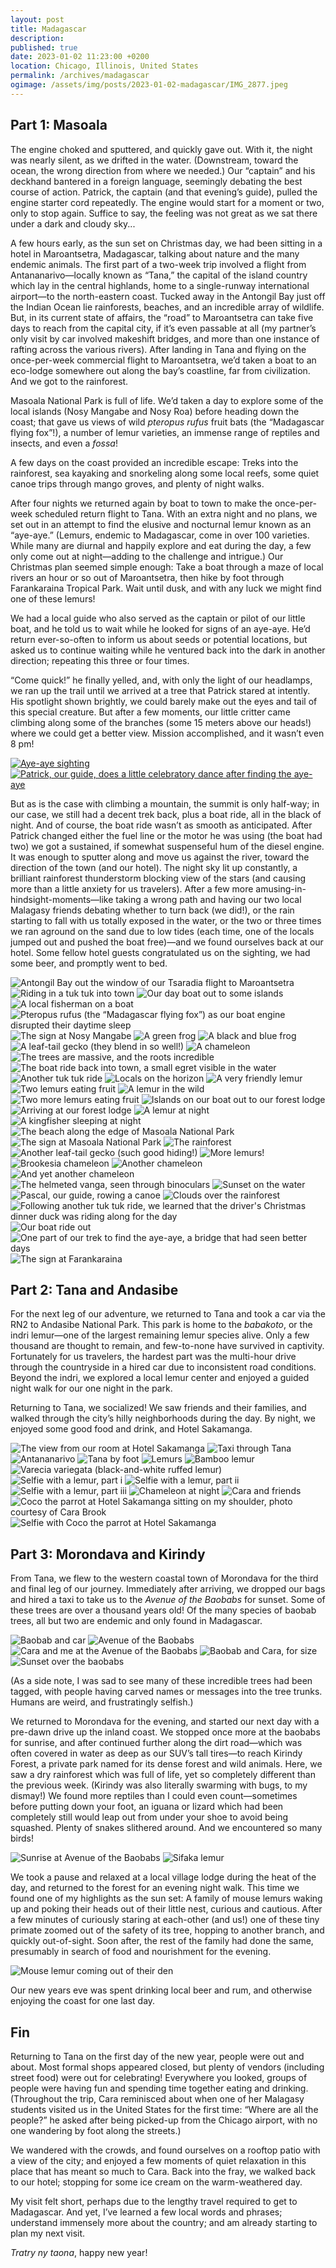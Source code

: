 ```yaml
---
layout: post
title: Madagascar
description: 
published: true
date: 2023-01-02 11:23:00 +0200
location: Chicago, Illinois, United States
permalink: /archives/madagascar
ogimage: /assets/img/posts/2023-01-02-madagascar/IMG_2877.jpeg
---
```

## Part 1: Masoala

The engine choked and sputtered, and quickly gave out. With it, the night was nearly silent, as we drifted in the water. (Downstream, toward the ocean, the wrong direction from where we needed.) Our “captain” and his deckhand bantered in a foreign language, seemingly debating the best course of action. Patrick, the captain (and that evening’s guide), pulled the engine starter cord repeatedly. The engine would start for a moment or two, only to stop again. Suffice to say, the feeling was not great as we sat there under a dark and cloudy sky...

A few hours early, as the sun set on Christmas day, we had been sitting in a hotel in Maroantsetra, Madagascar, talking about nature and the many endemic animals. The first part of a two-week trip involved a flight from Antananarivo—locally known as “Tana,” the capital of the island country which lay in the central highlands, home to a single-runway international airport—to the north-eastern coast. Tucked away in the Antongil Bay just off the Indian Ocean lie rainforests, beaches, and an incredible array of wildlife. But, in its current state of affairs, the “road” to Maroantsetra can take five days to reach from the capital city, if it’s even passable at all (my partner’s only visit by car involved makeshift bridges, and more than one instance of rafting across the various rivers). After landing in Tana and flying on the once-per-week commercial flight to Maroantsetra, we’d taken a boat to an eco-lodge somewhere out along the bay’s coastline, far from civilization. And we got to the rainforest.

Masoala National Park is full of life. We’d taken a day to explore some of the local islands (Nosy Mangabe and Nosy Roa) before heading down the coast; that gave us views of wild *pteropus rufus* fruit bats (the “Madagascar flying fox”!), a number of lemur varieties, an immense range of reptiles and insects, and even a *fossa*!

A few days on the coast provided an incredible escape: Treks into the rainforest, sea kayaking and snorkeling along some local reefs, some quiet canoe trips through mango groves, and plenty of night walks.

After four nights we returned again by boat to town to make the once-per-week scheduled return flight to Tana. With an extra night and no plans, we set out in an attempt to find the elusive and nocturnal lemur known as an “aye-aye.” (Lemurs, endemic to Madagascar, come in over 100 varieties. While many are diurnal and happily explore and eat during the day, a few only come out at night—adding to the challenge and intrigue.) Our Christmas plan seemed simple enough: Take a boat through a maze of local rivers an hour or so out of Maroantsetra, then hike by foot through Farankaraina Tropical Park. Wait until dusk, and with any luck we might find one of these lemurs! 

We had a local guide who also served as the captain or pilot of our little boat, and he told us to wait while he looked for signs of an aye-aye. He’d return ever-so-often to inform us about seeds or potential locations, but asked us to continue waiting while he ventured back into the dark in another direction; repeating this three or four times.

“Come quick!” he finally yelled, and, with only the light of our headlamps, we ran up the trail until we arrived at a tree that Patrick stared at intently. His spotlight shown brightly, we could barely make out the eyes and tail of this special creature. But after a few moments, our little critter came climbing along some of the branches (some 15 meters above our heads!) where we could get a better view. Mission accomplished, and it wasn’t even 8 pm!

<a href="https://benjaminchait-net.s3.amazonaws.com/IMG_2609.mov">![Aye-aye sighting][1]</a>
<a href="https://benjaminchait-net.s3.amazonaws.com/IMG_2646.mov">![Patrick, our guide, does a little celebratory dance after finding the aye-aye][2]</a>

But as is the case with climbing a mountain, the summit is only half-way; in our case, we still had a decent trek back, plus a boat ride, all in the black of night. And of course, the boat ride wasn’t as smooth as anticipated. After Patrick changed either the fuel line or the motor he was using (the boat had two) we got a sustained, if somewhat suspenseful hum of the diesel engine. It was enough to sputter along and move us against the river, toward the direction of the town (and our hotel). The night sky lit up constantly, a brilliant rainforest thunderstorm blocking view of the stars (and causing more than a little anxiety for us travelers). After a few more amusing-in-hindsight-moments—like taking a wrong path and having our two local Malagasy friends debating whether to turn back (we did!), or the rain starting to fall with us totally exposed in the water, or the two or three times we ran aground on the sand due to low tides (each time, one of the locals jumped out and pushed the boat free)—and we found ourselves back at our hotel. Some fellow hotel guests congratulated us on the sighting, we had some beer, and promptly went to bed.

![Antongil Bay out the window of our Tsaradia flight to Maroantsetra][3]
![Riding in a tuk tuk into town][4]
![Our day boat out to some islands][5]
![A local fisherman on a boat][6]
![Pteropus rufus (the “Madagascar flying fox”) as our boat engine disrupted their daytime sleep][7]
![The sign at Nosy Mangabe][8]
![A green frog][9]
![A black and blue frog][10]
![A leaf-tail gecko (they blend in so well!)][11]
![A chameleon][12]
![The trees are massive, and the roots incredible][13]
![The boat ride back into town, a small egret visible in the water][14]
![Another tuk tuk ride][15]
![Locals on the horizon][16]
![A very friendly lemur][17]
![Two lemurs eating fruit][18]
![A lemur in the wild][19]
![Two more lemurs eating fruit][20]
![Islands on our boat out to our forest lodge][21]
![Arriving at our forest lodge][22]
![A lemur at night][23]
![A kingfisher sleeping at night][24]
![The beach along the edge of Masoala National Park][25]
![The sign at Masoala National Park][26]
![The rainforest][27]
![Another leaf-tail gecko (such good hiding!)][28]
![More lemurs!][29]
![Brookesia chameleon][30]
![Another chameleon][31]
![And yet another chameleon][32]
![The helmeted vanga, seen through binoculars][33]
![Sunset on the water][34]
![Pascal, our guide, rowing a canoe][35]
![Clouds over the rainforest][36]
![Following another tuk tuk ride, we learned that the driver's Christmas dinner duck was riding along for the day][37]
![Our boat ride out][38]
![One part of our trek to find the aye-aye, a bridge that had seen better days][39]
![The sign at Farankaraina][40]

## Part 2: Tana and Andasibe

For the next leg of our adventure, we returned to Tana and took a car via the RN2 to Andasibe National Park. This park is home to the *‌babakoto*, or the indri lemur—one of the largest remaining lemur species alive. Only a few thousand are thought to remain, and few-to-none have survived in captivity. Fortunately for us travelers, the hardest part was the multi-hour drive through the countryside in a hired car due to inconsistent road conditions. Beyond the indri, we explored a local lemur center and enjoyed a guided night walk for our one night in the park.

Returning to Tana, we socialized! We saw friends and their families, and walked through the city’s hilly neighborhoods during the day. By night, we enjoyed some good food and drink, and Hotel Sakamanga.

![The view from our room at Hotel Sakamanga][41]
![Taxi through Tana][42]
![Antananarivo][43]
![Tana by foot][44]
![Lemurs][45]
![Bamboo lemur][46]
![Varecia variegata (black-and-white ruffed lemur)][47]
![Selfie with a lemur, part i][48]
![Selfie with a lemur, part ii][49]
![Selfie with a lemur, part iii][50]
![Chameleon at night][51]
![Cara and friends][52]
![Coco the parrot at Hotel Sakamanga sitting on my shoulder, photo courtesy of Cara Brook][62]
![Selfie with Coco the parrot at Hotel Sakamanga][53]

## Part 3: Morondava and Kirindy

From Tana, we flew to the western coastal town of Morondava for the third and final leg of our journey. Immediately after arriving, we dropped our bags and hired a taxi to take us to the *Avenue of the Baobabs* for sunset. Some of these trees are over a thousand years old! Of the many species of baobab trees, all but two are endemic and only found in Madagascar.

![Baobab and car][54]
![Avenue of the Baobabs][55]
![Cara and me at the Avenue of the Baobabs][56]
![Baobab and Cara, for size][57]
![Sunset over the baobabs][58]

(As a side note, I was sad to see many of these incredible trees had been tagged, with people having carved names or messages into the tree trunks. Humans are weird, and frustratingly selfish.)

We returned to Morondava for the evening, and started our next day with a pre-dawn drive up the inland coast. We stopped once more at the baobabs for sunrise, and after continued further along the dirt road—which was often covered in water as deep as our SUV’s tall tires—to reach Kirindy Forest, a private park named for its dense forest and wild animals. Here, we saw a dry rainforest which was full of life, yet so completely different than the previous week. (Kirindy was also literally swarming with bugs, to my dismay!) We found more reptiles than I could even count—sometimes before putting down your foot, an iguana or lizard which had been completely still would leap out from under your shoe to avoid being squashed. Plenty of snakes slithered around. And we encountered so many birds!

![Sunrise at Avenue of the Baobabs][59]
![Sifaka lemur][60]

We took a pause and relaxed at a local village lodge during the heat of the day, and returned to the forest for an evening night walk. This time we found one of my highlights as the sun set: A family of mouse lemurs waking up and poking their heads out of their little nest, curious and cautious. After a few minutes of curiously staring at each-other (and us!) one of these tiny primate zoomed out of the safety of its tree, hopping to another branch, and quickly out-of-sight. Soon after, the rest of the family had done the same, presumably in search of food and nourishment for the evening.

![Mouse lemur coming out of their den][61]

Our new years eve was spent drinking local beer and rum, and otherwise enjoying the coast for one last day.

## Fin

Returning to Tana on the first day of the new year, people were out and about. Most formal shops appeared closed, but plenty of vendors (including street food) were out for celebrating! Everywhere you looked, groups of people were having fun and spending time together eating and drinking. (Throughout the trip, Cara reminisced about when one of her Malagasy students visited us in the United States for the first time: “Where are all the people?” he asked after being picked-up from the Chicago airport, with no one wandering by foot along the streets.)

We wandered with the crowds, and found ourselves on a rooftop patio with a view of the city; and enjoyed a few moments of quiet relaxation in this place that has meant so much to Cara. Back into the fray, we walked back to our hotel; stopping for some ice cream on the warm-weathered day.

My visit felt short, perhaps due to the lengthy travel required to get to Madagascar. And yet, I’ve learned a few local words and phrases; understand immensely more about the country; and am already starting to plan my next visit.

*‌Tratry ny taona*, happy new year!

[1]: /assets/img/posts/2023-01-02-madagascar/IMG_2609.jpeg
[2]: /assets/img/posts/2023-01-02-madagascar/IMG_2646.jpeg

[3]: /assets/img/posts/2023-01-02-madagascar/IMG_1316.jpeg
[4]: /assets/img/posts/2023-01-02-madagascar/IMG_1347.jpeg
[5]: /assets/img/posts/2023-01-02-madagascar/IMG_1373.jpeg
[6]: /assets/img/posts/2023-01-02-madagascar/IMG_1426.jpeg
[7]: /assets/img/posts/2023-01-02-madagascar/IMG_1491.jpeg
[8]: /assets/img/posts/2023-01-02-madagascar/IMG_1536.jpeg
[9]: /assets/img/posts/2023-01-02-madagascar/IMG_1547.jpeg
[10]: /assets/img/posts/2023-01-02-madagascar/IMG_1554.jpeg
[11]: /assets/img/posts/2023-01-02-madagascar/IMG_1569.jpeg
[12]: /assets/img/posts/2023-01-02-madagascar/IMG_1584.jpeg
[13]: /assets/img/posts/2023-01-02-madagascar/IMG_1654.jpeg
[14]: /assets/img/posts/2023-01-02-madagascar/IMG_1707.jpeg
[15]: /assets/img/posts/2023-01-02-madagascar/IMG_1713.jpeg
[16]: /assets/img/posts/2023-01-02-madagascar/IMG_1730.jpeg
[17]: /assets/img/posts/2023-01-02-madagascar/IMG_1790.jpeg
[18]: /assets/img/posts/2023-01-02-madagascar/IMG_1829.jpeg
[19]: /assets/img/posts/2023-01-02-madagascar/IMG_1873.jpeg
[20]: /assets/img/posts/2023-01-02-madagascar/IMG_1886.jpeg
[21]: /assets/img/posts/2023-01-02-madagascar/IMG_1889.jpeg
[22]: /assets/img/posts/2023-01-02-madagascar/IMG_1893.jpeg
[23]: /assets/img/posts/2023-01-02-madagascar/IMG_1934.jpeg
[24]: /assets/img/posts/2023-01-02-madagascar/IMG_1939.jpeg
[25]: /assets/img/posts/2023-01-02-madagascar/IMG_1980.jpeg
[26]: /assets/img/posts/2023-01-02-madagascar/IMG_1982.jpeg
[27]: /assets/img/posts/2023-01-02-madagascar/IMG_2038.jpeg
[28]: /assets/img/posts/2023-01-02-madagascar/IMG_2050.jpeg
[29]: /assets/img/posts/2023-01-02-madagascar/IMG_2140.jpeg
[30]: /assets/img/posts/2023-01-02-madagascar/IMG_2153.jpeg
[31]: /assets/img/posts/2023-01-02-madagascar/IMG_2203.jpeg
[32]: /assets/img/posts/2023-01-02-madagascar/IMG_2212.jpeg
[33]: /assets/img/posts/2023-01-02-madagascar/IMG_2300.jpeg
[34]: /assets/img/posts/2023-01-02-madagascar/IMG_2336.jpeg
[35]: /assets/img/posts/2023-01-02-madagascar/IMG_2406.jpeg
[36]: /assets/img/posts/2023-01-02-madagascar/IMG_2470.jpeg
[37]: /assets/img/posts/2023-01-02-madagascar/IMG_2546.jpeg
[38]: /assets/img/posts/2023-01-02-madagascar/IMG_2556.jpeg
[39]: /assets/img/posts/2023-01-02-madagascar/IMG_2573.jpeg
[40]: /assets/img/posts/2023-01-02-madagascar/IMG_2580.jpeg

[41]: /assets/img/posts/2023-01-02-madagascar/IMG_2677.jpeg
[42]: /assets/img/posts/2023-01-02-madagascar/IMG_2682.jpeg
[43]: /assets/img/posts/2023-01-02-madagascar/IMG_2690.jpeg
[44]: /assets/img/posts/2023-01-02-madagascar/IMG_2700.jpeg
[45]: /assets/img/posts/2023-01-02-madagascar/IMG_2739.jpeg
[46]: /assets/img/posts/2023-01-02-madagascar/IMG_2741.jpeg
[47]: /assets/img/posts/2023-01-02-madagascar/IMG_2759.jpeg
[48]: /assets/img/posts/2023-01-02-madagascar/IMG_2774.jpeg
[49]: /assets/img/posts/2023-01-02-madagascar/IMG_2775.jpeg
[50]: /assets/img/posts/2023-01-02-madagascar/IMG_2776.jpeg
[51]: /assets/img/posts/2023-01-02-madagascar/IMG_2779.jpeg
[52]: /assets/img/posts/2023-01-02-madagascar/IMG_2841.jpeg
[53]: /assets/img/posts/2023-01-02-madagascar/IMG_2853.jpeg

[54]: /assets/img/posts/2023-01-02-madagascar/IMG_2867.jpeg
[55]: /assets/img/posts/2023-01-02-madagascar/IMG_2873.jpeg
[56]: /assets/img/posts/2023-01-02-madagascar/IMG_2877.jpeg
[57]: /assets/img/posts/2023-01-02-madagascar/IMG_2936.jpeg
[58]: /assets/img/posts/2023-01-02-madagascar/IMG_2997.jpeg
[59]: /assets/img/posts/2023-01-02-madagascar/IMG_3018.jpeg
[60]: /assets/img/posts/2023-01-02-madagascar/IMG_3024.jpeg
[61]: /assets/img/posts/2023-01-02-madagascar/IMG_3067.jpeg

[62]: /assets/img/posts/2023-01-02-madagascar/IMG_4125.jpeg